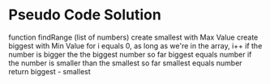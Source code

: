 # Pseudo Code Solution
function findRange (list of numbers)
    create smallest with Max Value
    create biggest with Min Value
    for i equals 0, as long as we're in the array, i++
        if the number is bigger the the biggest number so far
            biggest equals number
        if the number is smaller than the smallest so far
            smallest equals number
    return biggest - smallest
